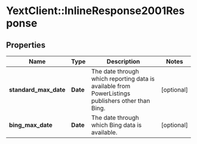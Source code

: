 # YextClient::InlineResponse2001Response

## Properties
Name | Type | Description | Notes
------------ | ------------- | ------------- | -------------
**standard_max_date** | **Date** | The date through which reporting data is available from PowerListings publishers other than Bing. | [optional] 
**bing_max_date** | **Date** | The date through which Bing data is available. | [optional] 


